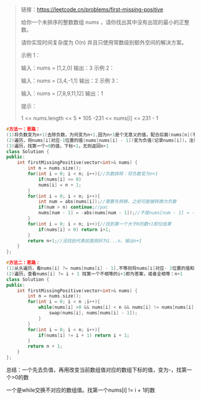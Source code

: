 > 链接：https://leetcode.cn/problems/first-missing-positive
>
> 给你一个未排序的整数数组 nums ，请你找出其中没有出现的最小的正整数。
>
> 请你实现时间复杂度为 O(n) 并且只使用常数级别额外空间的解决方案。
>
>
> 示例 1：
>
> 输入：nums = [1,2,0]
> 输出：3
> 示例 2：
>
> 输入：nums = [3,4,-1,1]
> 输出：2
> 示例 3：
>
> 输入：nums = [7,8,9,11,12]
> 输出：1
>
>
> 提示：
>
> 1 <= nums.length <= 5 * 105
> -231 <= nums[i] <= 231 - 1
>

```cpp
#方法一：思路：
(1)将负数变为n+1(去除负数，为何变为n+1,因为n+1是个无意义的值，配合后面(nums[n](不存在))变为负值.那么负值就不会改变数组中正数的位置情况。
(2)遍历，将nums[i]对应-1位置的值(nums[nums[i] - 1])变为负值(记录nums[i])，注意原先可能已经为负值，=-abs(..),超出数组范围
(3)遍历，找第一个>0的值，下标+1，无则返回n+1
class Solution {
public:
    int firstMissingPositive(vector<int>& nums) {
        int n = nums.size();
        for(int i = 0; i < n; i++){//负数排除：将负数变为n+1
            if(nums[i] <= 0)   
            nums[i] = n + 1;
        }
        for(int i = 0; i < n; i++){
            int num = abs(nums[i]);//需要先转换，之前可能被转换为负数
            if(num > n) continue;//pac
            nums[num - 1] = -abs(nums[num - 1]);//不是nums[num - 1] = -nums[num - 1];一定带abs排除重复数据
        }
        for(int i = 0; i < n; i++){//找到第一个大于0的数+1即位结果
            if(nums[i] > 0) return i+1;
        }
        return n+1;//没找到代表前面刚好为1...n，输出n+1
    }
};
```

```cpp
#方法二：思路：
(1)从头遍历，看nums[i] ?= nums[nums[i] - 1],不等则将nums[i]对应- 1位置的值和他互换(也就是将nums[i]换到对应的nums[nums[i] - 1]位置，超出数组范围不管),如果换过新来的nums[i] 仍!= nums[nums[i] - 1]继续交换，直到相等(全部还完，或者遇到重复元素不交换)
(2)遍历，查看nums[i] ?= i + 1 找第一个不相等的i+1即为答案，或者全相等：n+1   
class Solution {
public:
    int firstMissingPositive(vector<int>& nums) {
		int n = nums.size();
        for(int i = 0; i < n ;i++){
            while(nums[i] >0 && nums[i] < n && nums[i] != nums[nums[i] - 1]){
                swap(nums[i], nums[nums[i] - 1]);
            }
        }
        for(int i = 0; i < n; i++){
            if(nums[i] != i + 1) return i + 1;
        }
        return n + 1;
    }
};
```

总结：一个先去负值，再用改变当前数组值对应的数组下标的值，变为-，找第一个>0的数

一个是while交换不对应的数组值。找第一个nums[i] != i + 1的数